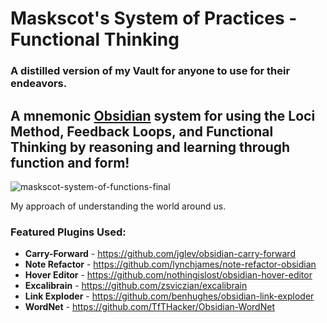 # Maskscot's System of Practices - Functional Thinking
### A distilled version of my Vault for anyone to use for their endeavors.

## A mnemonic [Obsidian](https://obsidian.md/) system for using the Loci Method, Feedback Loops, and Functional Thinking by reasoning and learning through function and form!

![maskscot-system-of-functions-final](https://github.com/Maskscot/System-of-Practices-by-Maskscot/assets/112918049/40792769-c049-4024-a0f6-88f4db7f03fb)

My approach of understanding the world around us.

### Featured Plugins Used:
- **Carry-Forward** - https://github.com/jglev/obsidian-carry-forward
- **Note Refactor** - https://github.com/lynchjames/note-refactor-obsidian
- **Hover Editor** - https://github.com/nothingislost/obsidian-hover-editor
- **Excalibrain** - https://github.com/zsviczian/excalibrain
- **Link Exploder** - https://github.com/benhughes/obsidian-link-exploder
- **WordNet** - https://github.com/TfTHacker/Obsidian-WordNet
